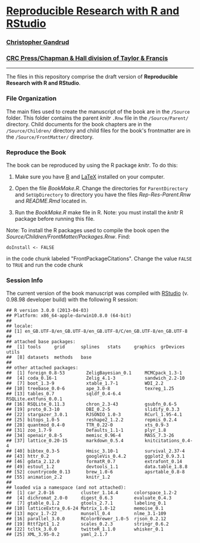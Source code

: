 # [Reproducible Research with R and RStudio](http://christophergandrud.github.io/RepResR-RStudio/)

### [Christopher Gandrud](http://christophergandrud.blogspot.com/p/biocontact.html)

### [CRC Press/Chapman & Hall division of Taylor & Francis](http://www.crcpress.com/product/isbn/9781466572843)


---

The files in this repository comprise the draft version of **Reproducible Research with R and RStudio**.

### File Organization

The main files used to create the manuscript of the book are in the `/Source` folder. This folder contains the parent *knitr* `.Rnw` file in the `/Source/Parent/` directory. Child documents for the book chapters are in the `/Source/Children/` directory and child files for the book's frontmatter are in the `/Source/FrontMatter/` directory.

### Reproduce the Book

The book can be reproduced by using the R package *knitr*. To do this:

1. Make sure you have [R](http://www.r-project.org/) and [LaTeX](http://www.latex-project.org/ftp.html) installed on your computer.

2. Open the file *BookMake.R*. Change the directories for `ParentDirectory` and `SetUpDirectory` to directory you have the files *Rep-Res-Parent.Rnw* and *README.Rmd* located in.

3. Run the *BookMake.R* make file in R. Note: you must install the *knitr* R package before running this file.

Note: To install the R packages used to compile the book open the *Source/Children/FrontMatter/Packages.Rnw*. Find:

```
doInstall <- FALSE
```

in the code chunk labeled "FrontPackageCitations". Change the value `FALSE` to `TRUE` and run the code chunk

### Session Info
The current version of the book manuscript was compiled with [RStudio](http://www.rstudio.com/) (v. 0.98.98 developer build) with the following R session:


```
## R version 3.0.0 (2013-04-03)
## Platform: x86_64-apple-darwin10.8.0 (64-bit)
## 
## locale:
## [1] en_GB.UTF-8/en_GB.UTF-8/en_GB.UTF-8/C/en_GB.UTF-8/en_GB.UTF-8
## 
## attached base packages:
##  [1] tools     grid      splines   stats     graphics  grDevices utils    
##  [8] datasets  methods   base     
## 
## other attached packages:
##  [1] foreign_0.8-53        ZeligBayesian_0.1     MCMCpack_1.3-1       
##  [4] coda_0.16-1           Zelig_4.1-3           sandwich_2.2-10      
##  [7] boot_1.3-9            xtable_1.7-1          WDI_2.2              
## [10] treebase_0.0-6        ape_3.0-8             texreg_1.25          
## [13] tables_0.7            sqldf_0.4-6.4         RSQLite.extfuns_0.0.1
## [16] RSQLite_0.11.3        chron_2.3-43          gsubfn_0.6-5         
## [19] proto_0.3-10          DBI_0.2-5             slidify_0.3.3        
## [22] stargazer_3.0.1       RJSONIO_1.0-3         RCurl_1.95-4.1       
## [25] bitops_1.0-5          reshape2_1.2.2        repmis_0.2.4         
## [28] quantmod_0.4-0        TTR_0.22-0            xts_0.9-3            
## [31] zoo_1.7-9             Defaults_1.1-1        plyr_1.8             
## [34] openair_0.8-5         memisc_0.96-4         MASS_7.3-26          
## [37] lattice_0.20-15       markdown_0.5.4        knitcitations_0.4-4  
## [40] bibtex_0.3-5          Hmisc_3.10-1          survival_2.37-4      
## [43] httr_0.2              googleVis_0.4.2       ggplot2_0.9.3.1      
## [46] gdata_2.12.0          formatR_0.7           extrafont_0.14       
## [49] estout_1.2            devtools_1.1          data.table_1.8.8     
## [52] countrycode_0.13      brew_1.0-6            apsrtable_0.8-8      
## [55] animation_2.2         knitr_1.2            
## 
## loaded via a namespace (and not attached):
##  [1] car_2.0-16          cluster_1.14.4      colorspace_1.2-2   
##  [4] dichromat_2.0-0     digest_0.6.3        evaluate_0.4.3     
##  [7] gtable_0.1.2        gtools_2.7.1        labeling_0.1       
## [10] latticeExtra_0.6-24 Matrix_1.0-12       memoise_0.1        
## [13] mgcv_1.7-22         munsell_0.4         nlme_3.1-109       
## [16] parallel_3.0.0      RColorBrewer_1.0-5  rjson_0.2.12       
## [19] Rttf2pt1_1.2        scales_0.2.3        stringr_0.6.2      
## [22] tcltk_3.0.0         twitteR_1.1.0       whisker_0.1        
## [25] XML_3.95-0.2        yaml_2.1.7
```


